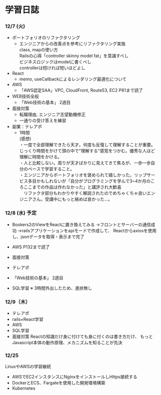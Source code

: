 # 学習日誌
### 12/7 (火)
* ポートフォリオのリファクタリング
  * エンジニアからの改善点を参考にリファクタリング実施  
  class, mapの使い方  
  Railsの心得「controller skinny model fat」を意識すべし  
  ビジネスロジックはmodelに書くべし  
  controllerは短ければ短いほどよし  
* React
  * memo, useCallbackによるレンダリング最適化について
* AWS
  * 「AWS認定SAA」VPC, CloudFront, Route53, EC2 P61まで読了
* WEB技術全般  
  * 「Web技術の基本」 2週目
* 面接対策  
  * 転職理由, エンジニア志望動機修正  
  * 一通りの受け答えを練習  
* 副業：テレアポ  
  * 1時間  
(感想)  
・一度で全部理解できたら天才。何度も反復して理解することが重要。じっくり時間をかけて頭の中で"理解する"感覚をつかむ。優秀な人ほど理解に時間をかける。  
・人と比較しない。周りが天才ばかりに見えてきて焦るが、一歩一歩自分のペースで学習すること。  
・エンジニアからポートフォリオを褒められて嬉しかった。リップサービス多目かもしれないが「自分がプログラミングを学んで3~4か月のころここまでの作品は作れなかった」と講評され大歓喜  
　リファクタ部分もわかりやすく解説されたのでめちゃくちゃ良いエンジニアさん。受講中にもっと絡めば良かった…。  

### 12/8 (水) 予定
* Bookers2のViewをReactに置き換えてみる
 →フロントとサーバーの通信成功
 →railsアプリケーションをapiモードで作成して、
  Reactからaxiosを使用し、jsonデータを取得・表示まで完了
* AWS P132まで読了

* 面接対策
* テレアポ
* 「Web技術の基本」 2週目
* SQL学習
※ 3時間外出したため、進捗無し

### 12/9（木）
* テレアポ
* rails×React学習
* AWS
* SQL学習
* 面接対策
Reactの知識だけ身に付けても身に付くのは書き方だけ、
もっとJavascript本体の動作原理、メカニズムを知ることが先決

### 12/25
LinuxやAWSの学習継続
* AWSでEC2インスタンスにNginxをインストールしHttps接続する
* DockerとECS、Fargateを使用した開発環境構築
* Kubernetes
